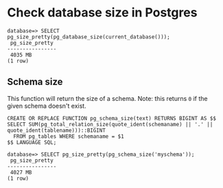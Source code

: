 # Check database size in Postgres

```
database=> SELECT pg_size_pretty(pg_database_size(current_database()));
 pg_size_pretty
----------------
 4035 MB
(1 row)
```

## Schema size

This function will return the size of a schema. Note: this returns `0` if the given schema doesn't exist.

```plpgsql
CREATE OR REPLACE FUNCTION pg_schema_size(text) RETURNS BIGINT AS $$
SELECT SUM(pg_total_relation_size(quote_ident(schemaname) || '.' || quote_ident(tablename)))::BIGINT
  FROM pg_tables WHERE schemaname = $1
$$ LANGUAGE SQL;
```

```
database=> SELECT pg_size_pretty(pg_schema_size('myschema'));
 pg_size_pretty
----------------
 4027 MB
(1 row)
```
